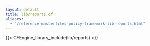 ```yaml
---
layout: default
title: lib/reports.cf
aliases:
  - "/reference-masterfiles-policy-framework-lib-reports.html"
---
```


{{< CFEngine_library_include(lib/reports) >}}
